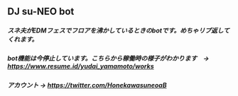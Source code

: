 ## DJ su-NEO bot

##### スネ夫がEDMフェスでフロアを沸かしているときのbotです。めちゃリプ返してくれます。
##### bot機能は今停止しています。こちらから稼働時の様子がわかります　→　https://www.resume.id/yudai_yamamoto/works 
##### アカウント → https://twitter.com/HonekawasuneoaB

